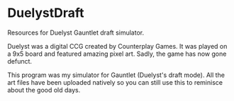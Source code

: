 # DuelystDraft
Resources for Duelyst Gauntlet draft simulator.

Duelyst was a digital CCG created by Counterplay Games. It was played on a 9x5 board and featured amazing pixel art.
Sadly, the game has now gone defunct.

This program was my simulator for Gauntlet (Duelyst's draft mode). All the art files have been uploaded natively so you can still use this to reminisce about the good old days.
